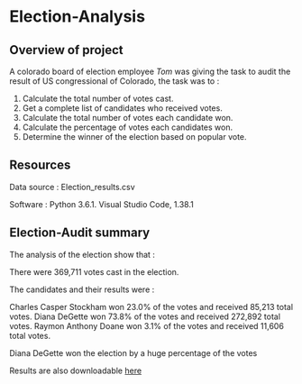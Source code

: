 # Election-Analysis


## Overview of project

A colorado board of election employee *Tom* was giving the task to audit the result of US congressional of Colorado, the task was to :
 1. Calculate the total number of votes cast.
 2. Get a complete list of candidates who received votes.
 3. Calculate the total number of votes each candidate won.
 4. Calculate the percentage of votes each candidates won.
 5. Determine the winner of the election based on popular vote.
 
 ## Resources
 
  Data source : Election_results.csv
  
  Software : Python 3.6.1. Visual Studio Code, 1.38.1


## Election-Audit summary
 
 The analysis of the election show that :
 
 There were 369,711 votes cast in the election.
 
 The candidates and their results were :
 
 Charles Casper Stockham won 23.0% of the votes and received  85,213 total votes.
 Diana DeGette won  73.8% of the votes and received 272,892 total votes.
 Raymon Anthony Doane won 3.1% of the votes and received 11,606 total votes.
 
 Diana DeGette won the election by a huge percentage of the votes 
 




Results are also downloadable [here](/Election-Analysis/analysis/election_analysis.txt)






